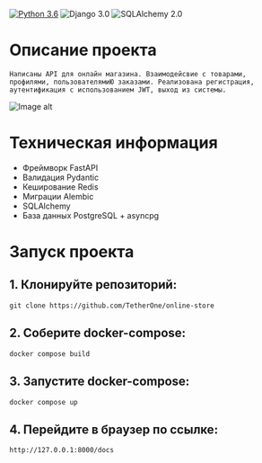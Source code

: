 [![Python 3.6](https://img.shields.io/badge/python-3.11-green.svg)](https://www.python.org/downloads/release/python-360/)
![Django 3.0](https://img.shields.io/badge/FastAPI-0.109.0-green.svg)
![SQLAlchemy 2.0](https://img.shields.io/badge/SQLAlchemy-2.0.25-green.svg)


# Описание проекта


    Написаны API для онлайн магазина. Взаимодейсвие с товарами,
    профилями, пользователямиЮ заказами. Реализована регистрация,
    аутентификация с использованием JWT, выход из системы.

![Image alt](https://github.com/TetherOne/online_store/raw/master/github-pages/img_2.png)


# Техническая информация

  - Фреймворк FastAPI
  - Валидация Pydantic
  - Кеширование Redis
  - Миграции Alembic
  - SQLAlchemy
  - База данных PostgreSQL + asyncpg

# Запуск проекта

## 1. Клонируйте репозиторий:
```
git clone https://github.com/TetherOne/online-store
```
## 2. Соберите docker-compose:
```
docker compose build
```
## 3. Запустите docker-compose:
```
docker compose up
```
## 4. Перейдите в браузер по ссылке:
```
http://127.0.0.1:8000/docs
```
